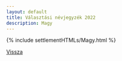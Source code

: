```yaml
---
layout: default
title: Választási névjegyzék 2022
description: Magy
---
```


{% include settlementHTMLs/Magy.html %}

[Vissza](./)